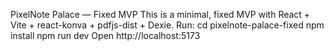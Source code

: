 PixelNote Palace — Fixed MVP
This is a minimal, fixed MVP with React + Vite + react-konva + pdfjs-dist + Dexie.
Run:
  cd pixelnote-palace-fixed
  npm install
  npm run dev
Open http://localhost:5173
